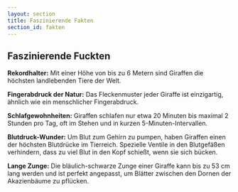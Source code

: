 ```yaml
---
layout: section
title: Faszinierende Fakten
section_id: fakten
---
```


## Faszinierende Fuckten

**Rekordhalter:** Mit einer Höhe von bis zu 6 Metern sind Giraffen die höchsten landlebenden Tiere der Welt.

**Fingerabdruck der Natur:** Das Fleckenmuster jeder Giraffe ist einzigartig, ähnlich wie ein menschlicher Fingerabdruck.

**Schlafgewohnheiten:** Giraffen schlafen nur etwa 20 Minuten bis maximal 2 Stunden pro Tag, oft im Stehen und in kurzen 5-Minuten-Intervallen.

**Blutdruck-Wunder:** Um Blut zum Gehirn zu pumpen, haben Giraffen einen der höchsten Blutdrücke im Tierreich. Spezielle Ventile in den Blutgefäßen verhindern, dass zu viel Blut in den Kopf schießt, wenn sie sich bücken.

**Lange Zunge:** Die bläulich-schwarze Zunge einer Giraffe kann bis zu 53 cm lang werden und ist perfekt angepasst, um Blätter zwischen den Dornen der Akazienbäume zu pflücken.